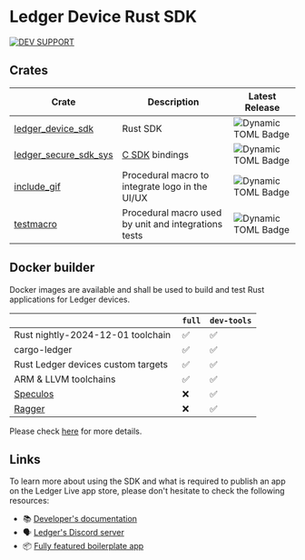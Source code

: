 # Ledger Device Rust SDK
[![DEV SUPPORT](https://img.shields.io/badge/Dev_Support-red?logo=discord
)](https://discord.com/channels/885256081289379850/912241185677000704)

## Crates

| Crate                                            | Description                                                     | Latest Release |
| ------------------------------------------------ | --------------------------------------------------------------- | -------------- |
| [ledger_device_sdk](./ledger_device_sdk)         | Rust SDK                                                        | ![Dynamic TOML Badge](https://img.shields.io/badge/dynamic/toml?url=https%3A%2F%2Fraw.githubusercontent.com%2FLedgerHQ%2Fledger-device-rust-sdk%2Frefs%2Fheads%2Fmaster%2Fledger_device_sdk%2FCargo.toml&query=%24.package.version&label=version) |
| [ledger_secure_sdk_sys](./ledger_secure_sdk_sys) | [C SDK](https://github.com/LedgerHQ/ledger-secure-sdk) bindings | ![Dynamic TOML Badge](https://img.shields.io/badge/dynamic/toml?url=https%3A%2F%2Fraw.githubusercontent.com%2FLedgerHQ%2Fledger-device-rust-sdk%2Frefs%2Fheads%2Fmaster%2Fledger_secure_sdk_sys%2FCargo.toml&query=%24.package.version&label=version) |
| [include_gif](./include_gif)                     | Procedural macro to integrate logo in the UI/UX                 | ![Dynamic TOML Badge](https://img.shields.io/badge/dynamic/toml?url=https%3A%2F%2Fraw.githubusercontent.com%2FLedgerHQ%2Fledger-device-rust-sdk%2Frefs%2Fheads%2Fmaster%2Finclude_gif%2FCargo.toml&query=%24.package.version&label=version) |
| [testmacro](./testmacro)                         | Procedural macro used by unit and integrations tests            | ![Dynamic TOML Badge](https://img.shields.io/badge/dynamic/toml?url=https%3A%2F%2Fraw.githubusercontent.com%2FLedgerHQ%2Fledger-device-rust-sdk%2Frefs%2Fheads%2Fmaster%2Ftestmacro%2FCargo.toml&query=%24.package.version&label=version) |

## Docker builder

Docker images are available and shall be used to build and test Rust applications for Ledger devices.
 
||`full` | `dev-tools` |
| ---- | ----- | ----------- |
| Rust nightly-2024-12-01 toolchain | :white_check_mark: | :white_check_mark: |
| cargo-ledger | :white_check_mark: | :white_check_mark: |
| Rust Ledger devices custom targets | :white_check_mark: | :white_check_mark: |
| ARM & LLVM toolchains | :white_check_mark: | :white_check_mark: |
| [Speculos](https://github.com/LedgerHQ/speculos) | :x: | :white_check_mark: |
| [Ragger](https://github.com/LedgerHQ/ragger)  | :x: | :white_check_mark: |

Please check [here](https://github.com/LedgerHQ/ledger-app-builder) for more details.

## Links

To learn more about using the SDK and what is required to publish an app on the Ledger Live app store, please don't hesitate to check the following resources:

- 📚 [Developer's documentation](https://developers.ledger.com/)
- 🗣️ [Ledger's Discord server](https://discord.gg/Ledger)
- 📦 [Fully featured boilerplate app](https://github.com/LedgerHQ/app-boilerplate-rust)